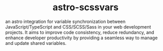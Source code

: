 <h1 align="center">astro-scssvars</h1>

an astro integration for variable synchronization between JavaScript/TypeScript and CSS/SCSS/Sass in your web development projects. It aims to improve code consistency, reduce redundancy, and enhance developer productivity by providing a seamless way to manage and update shared variables.

